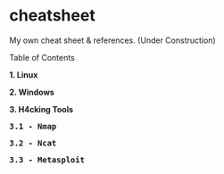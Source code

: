 # cheatsheet
My own cheat sheet & references. (Under Construction)

Table of Contents

<html>
<b>1.  Linux</b><p>
<b>2.  Windows</b><p>
<b>3. H4cking Tools</b><p>
<b><pre>3.1 - Nmap</pre></b>
<b><pre>3.2 - Ncat</pre></b>
<b><pre>3.3 - Metasploit </b></pre>
</html>
